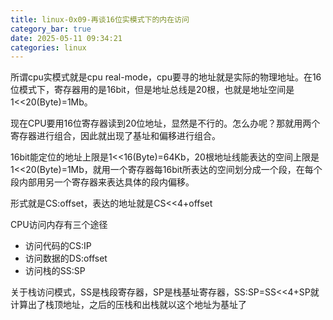 ```yaml
---
title: linux-0x09-再谈16位实模式下的内在访问
category_bar: true
date: 2025-05-11 09:34:21
categories: linux
---
```


所谓cpu实模式就是cpu real-mode，cpu要寻的地址就是实际的物理地址。在16位模式下，寄存器用的是16bit，但是地址总线是20根，也就是地址空间是1<<20(Byte)=1Mb。

现在CPU要用16位寄存器读到20位地址，显然是不行的。怎么办呢？那就用两个寄存器进行组合，因此就出现了基址和偏移进行组合。

16bit能定位的地址上限是1<<16(Byte)=64Kb，20根地址线能表达的空间上限是1<<20(Byte)=1Mb，就用一个寄存器每16bit所表达的空间划分成一个段，在每个段内部用另一个寄存器来表达具体的段内偏移。

形式就是CS:offset，表达的地址就是CS<<4+offset

CPU访问内存有三个途径

- 访问代码的CS:IP
- 访问数据的DS:offset
- 访问栈的SS:SP

关于栈访问模式，SS是栈段寄存器，SP是栈基址寄存器，SS:SP=SS<<4+SP就计算出了栈顶地址，之后的压栈和出栈就以这个地址为基址了